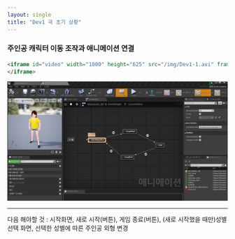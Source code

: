 ```yaml
---
layout: single
title: "Dev1 극 초기 상황"
---
```


### 주인공 캐릭터 이동 조작과 애니메이션 연결

```html
<iframe id="video" width="1000" height="625" src="/img/Dev1-1.avi" frameborder="0">
</iframe>
```



![애니메이션 연결](/img/Dev1-1.PNG)



---

다음 해야할 것 : 시작화면, 새로 시작(버튼), 게임 종료(버튼), (새로 시작했을 때만)성별 선택 화면, 선택한 성별에 따른 주인공 외형 변경